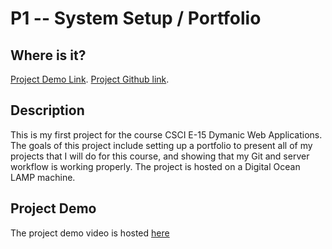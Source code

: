 # P1 -- System Setup / Portfolio

## Where is it?

[Project Demo Link](http://p1.kaleemabdullah.com).
[Project Github link](https://github.com/mkabdullah/p1).

## Description

This is my first project for the course CSCI E-15 Dymanic Web Applications. The goals of this project include setting up a portfolio to present all of my projects that I will do for this course, and showing that my Git and server workflow is working properly. The project is hosted on a Digital Ocean LAMP machine.

## Project Demo

The project demo video is hosted [here](http://video-url-placeholder)
